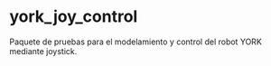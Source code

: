 # york_joy_control
Paquete de pruebas para el modelamiento y control del robot YORK mediante joystick.
